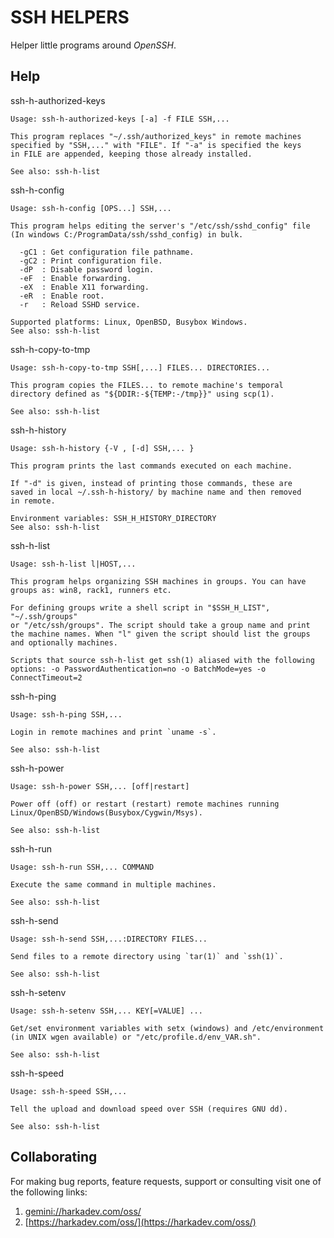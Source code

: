 # SSH HELPERS

Helper little programs around *OpenSSH*.

## Help

ssh-h-authorized-keys

    Usage: ssh-h-authorized-keys [-a] -f FILE SSH,...
    
    This program replaces "~/.ssh/authorized_keys" in remote machines
    specified by "SSH,..." with "FILE". If "-a" is specified the keys
    in FILE are appended, keeping those already installed.
    
    See also: ssh-h-list

ssh-h-config

    Usage: ssh-h-config [OPS...] SSH,...
    
    This program helps editing the server's "/etc/ssh/sshd_config" file
    (In windows C:/ProgramData/ssh/sshd_config) in bulk.
    
      -gC1 : Get configuration file pathname.
      -gC2 : Print configuration file.
      -dP  : Disable password login.
      -eF  : Enable forwarding.
      -eX  : Enable X11 forwarding.
      -eR  : Enable root.
      -r   : Reload SSHD service.
    
    Supported platforms: Linux, OpenBSD, Busybox Windows.
    See also: ssh-h-list

ssh-h-copy-to-tmp

    Usage: ssh-h-copy-to-tmp SSH[,...] FILES... DIRECTORIES...
    
    This program copies the FILES... to remote machine's temporal
    directory defined as "${DDIR:-${TEMP:-/tmp}}" using scp(1). 
    
    See also: ssh-h-list

ssh-h-history

    Usage: ssh-h-history {-V , [-d] SSH,... }
    
    This program prints the last commands executed on each machine.
    
    If "-d" is given, instead of printing those commands, these are
    saved in local ~/.ssh-h-history/ by machine name and then removed
    in remote.
    
    Environment variables: SSH_H_HISTORY_DIRECTORY
    See also: ssh-h-list

ssh-h-list

    Usage: ssh-h-list l|HOST,...
    
    This program helps organizing SSH machines in groups. You can have
    groups as: win8, rack1, runners etc.
    
    For defining groups write a shell script in "$SSH_H_LIST", "~/.ssh/groups"
    or "/etc/ssh/groups". The script should take a group name and print
    the machine names. When "l" given the script should list the groups
    and optionally machines.
    
    Scripts that source ssh-h-list get ssh(1) aliased with the following
    options: -o PasswordAuthentication=no -o BatchMode=yes -o ConnectTimeout=2

ssh-h-ping

    Usage: ssh-h-ping SSH,...
    
    Login in remote machines and print `uname -s`.
    
    See also: ssh-h-list

ssh-h-power

    Usage: ssh-h-power SSH,... [off|restart]
    
    Power off (off) or restart (restart) remote machines running
    Linux/OpenBSD/Windows(Busybox/Cygwin/Msys).
    
    See also: ssh-h-list

ssh-h-run

    Usage: ssh-h-run SSH,... COMMAND
    
    Execute the same command in multiple machines.
    
    See also: ssh-h-list

ssh-h-send

    Usage: ssh-h-send SSH,...:DIRECTORY FILES...
    
    Send files to a remote directory using `tar(1)` and `ssh(1)`.
    
    See also: ssh-h-list

ssh-h-setenv

    Usage: ssh-h-setenv SSH,... KEY[=VALUE] ...
    
    Get/set environment variables with setx (windows) and /etc/environment
    (in UNIX wgen available) or "/etc/profile.d/env_VAR.sh".
    
    See also: ssh-h-list 

ssh-h-speed

    Usage: ssh-h-speed SSH,...
    
    Tell the upload and download speed over SSH (requires GNU dd).
    
    See also: ssh-h-list

## Collaborating

For making bug reports, feature requests, support or consulting visit
one of the following links:

1. [gemini://harkadev.com/oss/](gemini://harkadev.com/oss/)
2. [https://harkadev.com/oss/](https://harkadev.com/oss/)
